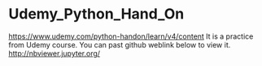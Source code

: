 # Udemy_Python_Hand_On
https://www.udemy.com/python-handon/learn/v4/content
It is a practice from Udemy course.
You can past github weblink below to view it.
http://nbviewer.jupyter.org/
